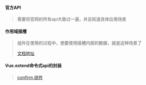 #### 官方API

> 需要将官网的所有api大致过一遍，并且知道具体应用场景

#### 作用域插槽

> 组件在使用的过程中，想要使用插槽内部的数据，就是这种场景了
>
> [文档地址](https://cn.vuejs.org/v2/guide/components-slots.html#%E4%BD%9C%E7%94%A8%E5%9F%9F%E6%8F%92%E6%A7%BD)

#### Vue.extend命令式api的封装

> [confirm 组件](https://github.com/sl1673495/vue-netease-music/blob/master/src/base/confirm.vue)

